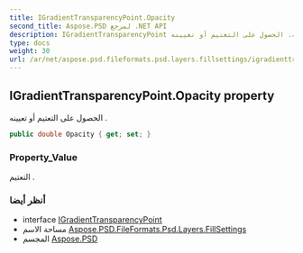 ```yaml
---
title: IGradientTransparencyPoint.Opacity
second_title: Aspose.PSD لمرجع .NET API
description: IGradientTransparencyPoint ملكية. الحصول على التعتيم أو تعيينه .
type: docs
weight: 30
url: /ar/net/aspose.psd.fileformats.psd.layers.fillsettings/igradienttransparencypoint/opacity/
---
```

## IGradientTransparencyPoint.Opacity property

الحصول على التعتيم أو تعيينه .

```csharp
public double Opacity { get; set; }
```

### Property_Value

التعتيم .

### أنظر أيضا

* interface [IGradientTransparencyPoint](../)
* مساحة الاسم [Aspose.PSD.FileFormats.Psd.Layers.FillSettings](../../igradienttransparencypoint/)
* المجسم [Aspose.PSD](../../../)



